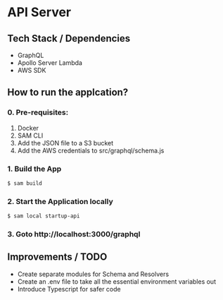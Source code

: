 # API Server

## Tech Stack / Dependencies

- GraphQL
- Apollo Server Lambda
- AWS SDK

## How to run the applcation?

### 0. Pre-requisites:

1. Docker
2. SAM CLI
3. Add the JSON file to a S3 bucket
4. Add the AWS credentials to src/graphql/schema.js

### 1. Build the App

```Bash
$ sam build
```

### 2. Start the Application locally

```Bash
$ sam local startup-api
```

### 3. Goto http://localhost:3000/graphql

## Improvements / TODO

- Create separate modules for Schema and Resolvers
- Create an .env file to take all the essential environment variables out
- Introduce Typescript for safer code
